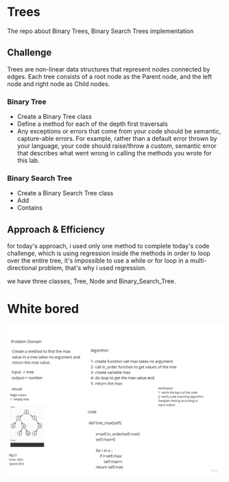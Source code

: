 # Trees

The repo about  Binary Trees, Binary Search Trees implementation

## Challenge

Trees are non-linear data structures that represent nodes connected by edges. Each tree consists of a root node as the Parent node, and the left node and right node as Child nodes.

### Binary Tree

+ Create a Binary Tree class
+ Define a method for each of the depth first traversals
+ Any exceptions or errors that come from your code should be semantic, capture-able errors. For example, rather than a default error thrown by your language, your code should raise/throw a custom, semantic error that describes what went wrong in calling the methods you wrote for this lab.

### Binary Search Tree

 + Create a Binary Search Tree class
 + Add
 + Contains

## Approach & Efficiency

for today's approach, i used only one method to complete today's code challenge, which is using regression inside the methods in order to loop over the entire tree, it's impossible to use a while or for loop in a multi-directional problem, that's why i used regression.

we have three classes, Tree, Node and Binary_Search_Tree.



# White bored


![max_tree](assest/max_tree.jpg)

